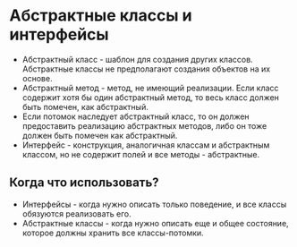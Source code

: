 # Абстрактные классы и интерфейсы

* Абстрактный класс - шаблон для создания других классов. Абстрактные классы не предполагают создания объектов 
на их основе.
* Абстрактный метод - метод, не имеющий реализации. Если класс содержит хотя бы один абстрактный метод,
то весь класс должен быть помечен, как абстрактный.
* Если потомок наследует абстрактный класс, то он должен предоставить реализацию абстрактных методов, либо
он тоже должен быть помечен как абстрактный.
* Интерфейс - конструкция, аналогичная классам и абстрактным классом, но не содержит полей и все методы - абстрактные.

## Когда что использовать?

* Интерфейсы - когда нужно описать только поведение, и все классы обязуются реализовать его.
* Абстрактные классы - когда нужно описать еще и общее состояние, которое должны хранить все классы-потомки.